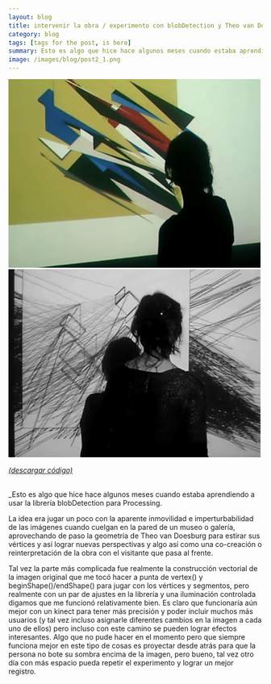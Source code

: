 ```yaml
---
layout: blog
title: intervenir la obra / experimento con blobDetection y Theo van Doesburg
category: blog
tags: [tags for the post, is here]  
summary: Esto es algo que hice hace algunos meses cuando estaba aprendiendo a usar la librería blobDetection para Processing.
image: /images/blog/post2_1.png
---
```



![Alt text](/images/blog/post2_1.png "theoVanDoesburg_blobDetection")
<br>
![Alt text](/images/blog/post2_2.png "theoVanDoesburg_blobDetection_v2")

[*(descargar código)*](https://dl.dropboxusercontent.com/u/21566953/mqvlm/post1_blobs.zip)

<br>
_Esto es algo que hice hace algunos meses cuando estaba aprendiendo a usar la librería blobDetection para Processing. 

La idea era jugar un poco con la aparente inmovilidad e imperturbabilidad de las imágenes cuando cuelgan en la pared de un museo o galería, aprovechando de paso la geometría de Theo van Doesburg para estirar sus vértices y así lograr nuevas perspectivas y algo así como una co-creación o reinterpretación de la obra con el visitante que pasa al frente. 

Tal vez la parte más complicada fue realmente la construcción vectorial de la imagen original que me tocó hacer a punta de vertex() y beginShape()/endShape() para jugar con los vértices y segmentos, pero realmente con un par de ajustes en la librería y una iluminación controlada digamos que me funcionó relativamente bien. Es claro que funcionaría aún mejor con un kinect para tener más precisión y poder incluir muchos más usuarios (y tal vez incluso asignarle diferentes cambios en la imagen a cada uno de ellos) pero incluso con este camino se pueden lograr efectos interesantes. Algo que no pude hacer en el momento pero que siempre funciona mejor en este tipo de cosas es proyectar desde atrás para que la persona no bote su sombra encima de la imagen, pero bueno, tal vez otro día con más espacio pueda repetir el experimento y lograr un mejor registro.

<br><br>
